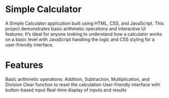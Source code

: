 # Simple Calculator
A Simple Calculator application built using HTML, CSS, and JavaScript. 
This project demonstrates basic arithmetic operations and interactive UI features.
 It’s ideal for anyone looking to understand how a calculator works on a basic level with JavaScript handling the logic and CSS styling for a user-friendly interface.

# Features
Basic arithmetic operations: Addition, Subtraction, Multiplication, and Division
Clear function to reset the calculation
User-friendly interface with button-based input
Real-time display of inputs and results
